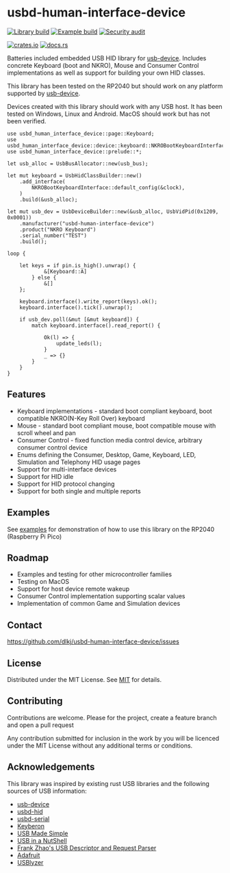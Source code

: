usbd-human-interface-device
===========================

[![Library build](https://github.com/dlkj/usbd-human-interface-device/actions/workflows/lib_build.yml/badge.svg)](https://github.com/dlkj/usbd-human-interface-device/actions/workflows/lib_build.yml)
[![Example build](https://github.com/dlkj/usbd-human-interface-device/actions/workflows/example_build.yml/badge.svg)](https://github.com/dlkj/usbd-human-interface-device/actions/workflows/example_build.yml)
[![Security audit](https://github.com/dlkj/usbd-human-interface-device/actions/workflows/audit.yml/badge.svg)](https://github.com/dlkj/usbd-human-interface-device/actions/workflows/audit.yml)


[![crates.io](https://img.shields.io/crates/v/usbd-human-interface-device.svg)](https://crates.io/crates/usbd-human-interface-device)
[![docs.rs](https://docs.rs/usbd-human-interface-device/badge.svg)](https://docs.rs/usbd-human-interface-device)


Batteries included embedded USB HID library for [usb-device](https://crates.io/crates/usb-device). Includes concrete
Keyboard (boot and NKRO), Mouse and Consumer Control implementations as well as support for building your own HID classes.

This library has been tested on the RP2040 but should work on any platform supported by [usb-device](https://crates.io/crates/usb-device).

Devices created with this library should work with any USB host. It has been tested on Windows, Linux and Android. MacOS
should work but has not been verified.

```rust,no_run
use usbd_human_interface_device::page::Keyboard;
use usbd_human_interface_device::device::keyboard::NKROBootKeyboardInterface;
use usbd_human_interface_device::prelude::*;

let usb_alloc = UsbBusAllocator::new(usb_bus);

let mut keyboard = UsbHidClassBuilder::new()
    .add_interface(
        NKROBootKeyboardInterface::default_config(&clock),
    )
    .build(&usb_alloc);

let mut usb_dev = UsbDeviceBuilder::new(&usb_alloc, UsbVidPid(0x1209, 0x0001))
    .manufacturer("usbd-human-interface-device")
    .product("NKRO Keyboard")
    .serial_number("TEST")
    .build();

loop {

    let keys = if pin.is_high().unwrap() {
            &[Keyboard::A]
        } else {
            &[]
    };
    
    keyboard.interface().write_report(keys).ok();
    keyboard.interface().tick().unwrap();
    
    if usb_dev.poll(&mut [&mut keyboard]) {
        match keyboard.interface().read_report() {

            Ok(l) => {
                update_leds(l);
            }
            _ => {}
        }
    }
}
```

Features
--------

* Keyboard implementations - standard boot compliant keyboard, boot compatible NKRO(N-Key Roll Over) keyboard
* Mouse - standard boot compliant mouse, boot compatible mouse with scroll wheel and pan
* Consumer Control - fixed function media control device, arbitrary consumer control device
* Enums defining the Consumer, Desktop, Game, Keyboard, LED, Simulation and Telephony HID usage pages
* Support for multi-interface devices
* Support for HID idle
* Support for HID protocol changing
* Support for both single and multiple reports

Examples
--------

See [examples](https://github.com/dlkj/usbd-human-interface-device/tree/main/examples/src/bin) for demonstration of how
to use this library on the RP2040 (Raspberry Pi Pico)


Roadmap
-------

* Examples and testing for other microcontroller families
* Testing on MacOS
* Support for host device remote wakeup
* Consumer Control implementation supporting scalar values
* Implementation of common Game and Simulation devices

Contact
-------

https://github.com/dlkj/usbd-human-interface-device/issues

License
-------

Distributed under the MIT License. See [MIT](https://opensource.org/licenses/MIT) for details.


Contributing
------------

Contributions are welcome. Please for the project, create a feature branch and open a pull request

Any contribution submitted for inclusion in the work by you will be licenced under the MIT License without any additional terms or conditions.


Acknowledgements
----------------

This library was inspired by existing rust USB libraries and the following sources of USB information:

* [usb-device](https://crates.io/crates/usb-device)
* [usbd-hid](https://crates.io/crates/usbd-hid)
* [usbd-serial](https://crates.io/crates/usbd-serial)
* [Keyberon](https://crates.io/crates/keyberon)
* [USB Made Simple](https://www.usbmadesimple.co.uk/)
* [USB in a NutShell](https://www.beyondlogic.org/usbnutshell/usb1.shtml)
* [Frank Zhao's USB Descriptor and Request Parser](https://eleccelerator.com/usbdescreqparser/)
* [Adafruit](https://learn.adafruit.com/custom-hid-devices-in-circuitpython/n-key-rollover-nkro-hid-device)
* [USBlyzer](http://www.usblyzer.com/)